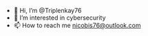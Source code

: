- 👋 Hi, I’m @Triplenkay76
- 👀 I’m interested in cybersecurity
- 📫 How to reach me nicobis76@outlook.com

<!---
Triplenkay76/Triplenkay76 is a ✨ special ✨ repository because its `README.md` (this file) appears on your GitHub profile.
You can click the Preview link to take a look at your changes.
--->
